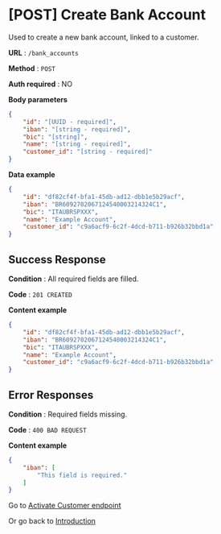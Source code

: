 # [POST] Create Bank Account

Used to create a new bank account, linked to a customer.

**URL** : `/bank_accounts`

**Method** : `POST`

**Auth required** : NO

**Body parameters**

```json
{
    "id": "[UUID - required]",
    "iban": "[string - required]",
    "bic": "[string]",
    "name": "[string - required]",
    "customer_id": "[string - required]"
}
```

**Data example**

```json
{
    "id": "df82cf4f-bfa1-45db-ad12-dbb1e5b29acf",
    "iban": "BR6092702067124540003214324C1",
    "bic": "ITAUBRSPXXX",
    "name": "Example Account",
    "customer_id": "c9a6acf9-6c2f-4dcd-b711-b926b32bbd1a"
}
```

## Success Response

**Condition** : All required fields are filled.

**Code** : `201 CREATED`

**Content example**

```json
{
    "id": "df82cf4f-bfa1-45db-ad12-dbb1e5b29acf",
    "iban": "BR6092702067124540003214324C1",
    "bic": "ITAUBRSPXXX",
    "name": "Example Account",
    "customer_id": "c9a6acf9-6c2f-4dcd-b711-b926b32bbd1a"
}
```

## Error Responses

**Condition** : Required fields missing.

**Code** : `400 BAD REQUEST`

**Content example**

```json
{
    "iban": [
        "This field is required."
    ]
}
```

Go to [Activate Customer endpoint](/api-reference/POST-activate-customer.md)

Or go back to [Introduction](/api-reference/introduction.md)